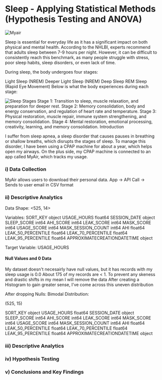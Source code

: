 # Sleep - Applying Statistical Methods (Hypothesis Testing and ANOVA)

![Myair](https://github.com/user-attachments/assets/24c051dc-1863-460f-a1e6-878edacf8b12)

Sleep is essential for everyday life as it has a significant impact on both physical and mental health. 
According to the NHLBI, experts recommend that adults sleep between 7-9 hours per night. 
However, it can be difficult to consistently reach this benchmark, as many people struggle with stress, 
poor sleep habits, sleep disorders, or even lack of time.

During sleep, the body undergoes four stages:

Light Sleep (NREM)
Deeper Light Sleep (NREM)
Deep Sleep
REM Sleep (Rapid Eye Movement)
Below is what the body experiences during each stage: 


![Sleep Stages](https://github.com/user-attachments/assets/dceee533-6901-4957-9d8c-ea5a77efa81e)
Stage 1: Transition to sleep, muscle relaxation, and preparation for deeper rest.
Stage 2: Memory consolidation, body and energy conservation, and regulation of heart rate and temperature.
Stage 3: Physical restoration, muscle repair, immune system strengthening, and memory consolidation.
Stage 4: Mental restoration, emotional processing, creativity, learning, and memory consolidation.
Introduction

I suffer from sleep apnea, a sleep disorder that causes pauses in breathing or shallow breaths, which disrupts the stages of sleep. 
To manage this disorder, I have been using a CPAP machine for about a year, which helps open my airways. 
On the plus side, my CPAP machine is connected to an app called MyAir, which tracks my usage.

### i) Data Collection
MyAir allows users to download their personal data.
App -> API Call -> Sends to user email in CSV format


### ii) Descriptive Analytics
Data Shape: <525, 14>

Variables:
SORT_KEY	object
USAGE_HOURS	float64
SESSION_DATE	object
SLEEP_SCORE	int64
AHI_SCORE	int64
LEAK_SCORE	int64
MASK_SCORE	int64
USAGE_SCORE	int64
MASK_SESSION_COUNT	int64
AHI	float64
LEAK_50_PERCENTILE	float64
LEAK_70_PERCENTILE	float64
LEAK_95_PERCENTILE	float64
APPROXIMATECREATIONDATETIME	object

Target Variable:
USAGE_HOURS 

#### Null Values and 0 Data
My dataset doesn't necesairly have null values, but it has records with my sleep usage is 0.0
About 175 of my records are < 1. To prevent any skeness and drastic shifts in my mean I will remove the data
After creating a Histogram to gain greater sense, I've come across this uneven distribution


After dropping Nulls:
Bimodal Distribution:

(525, 15)

SORT_KEY	object
USAGE_HOURS	float64
SESSION_DATE	object
SLEEP_SCORE	int64
AHI_SCORE	int64
LEAK_SCORE	int64
MASK_SCORE	int64
USAGE_SCORE	int64
MASK_SESSION_COUNT	int64
AHI	float64
LEAK_50_PERCENTILE	float64
LEAK_70_PERCENTILE	float64
LEAK_95_PERCENTILE	float64
APPROXIMATECREATIONDATETIME	object


### iii) Descriptive Analytics


### iv) Hypothesis Testing 


### v) Conclusions and Key Findings




